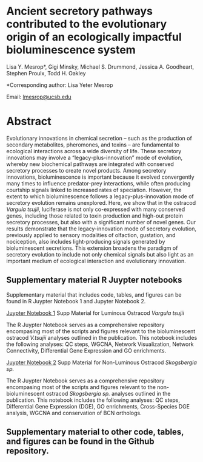 # Ancient secretory pathways contributed to the evolutionary origin of an ecologically impactful bioluminescence system

Lisa Y. Mesrop*, Gigi Minsky,  Michael S. Drummond, Jessica A. Goodheart, Stephen Proulx, Todd H. Oakley

*Corresponding author: Lisa Yeter Mesrop

Email: lmesrop@ucsb.edu 

# Abstract 

Evolutionary innovations in chemical secretion – such as the production of secondary metabolites, pheromones, and toxins – are fundamental to ecological interactions across a wide diversity of life. These secretory innovations may involve a “legacy-plus-innovation” mode of evolution, whereby new biochemical pathways are integrated with conserved secretory processes to create novel products. Among secretory innovations, bioluminescence is important because it evolved convergently many times to influence predator-prey interactions, while often producing courtship signals linked to increased rates of speciation. However, the extent to which bioluminescence follows a legacy-plus-innovation mode of secretory evolution remains unexplored. Here, we show that in the ostracod *Vargula tsujii*, luciferase is not only co-expressed with many conserved genes, including those related to toxin production and high-out protein secretory processes, but also with a significant number of novel genes. Our results demonstrate that the legacy-innovation mode of secretory evolution, previously applied to sensory modalities of olfaction, gustation, and nociception, also includes light-producing signals generated by bioluminescent secretions. This extension broadens the paradigm of secretory evolution to include not only chemical signals but also light as an important medium of ecological interaction and evolutionary innovation.

## Supplementary material R Juypter notebooks 

Supplementary material that includes code, tables, and figures can be found in R Juypter Notebook 1 and Jupyter Notebook 2. 

[Juypter Notebook 1](https://lmesrop.github.io/BCN_publication/Jupyter_NB_1/BCN_supp_Luminous_Ostracod_Mesrop_part_1_of_2.html)
Supp Material for Luminous Ostracod *Vargula tsujii*

The R Juypter Notebook serves as a comprehensive repository encompasing most of the scripts and figures relevant to the bioluminescent ostracod *V.tsujii* analyses outlined in the publication. This notebook includes the following analyses: QC steps, WGCNA, Network Visualization, Network Connectivity, Differential Gene Expression and GO enrichments.

[Juypter Notebook 2](https://lmesrop.github.io/BCN_publication/Jupyter_NB_2/BCN_Supp_Non-luminous_Ostracod_and_cross-species_analyses_Mesrop_part_2_of_2.html)
Supp Material for Non-Luminous Ostracod *Skogsbergia sp.*

The R Juypter Notebook serves as a comprehensive repository encompasing most of the scripts and figures relevant to the non-bioluminescent ostracod *Skogsbergia sp.* analyses outlined in the publication. This notebook includes the following analyses: QC steps, Differential Gene Expression (DGE), GO enrichments, Cross-Species DGE analysis, WGCNA and conservation of BCN orthologs.

## Supplementary material to other code, tables, and figures can be found in the Github repository. 



